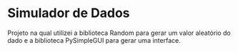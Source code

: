 # Simulador de Dados
Projeto na qual utilizei a biblioteca Random para gerar um valor aleatório do dado e a biblioteca PySimpleGUI para gerar uma interface.  
